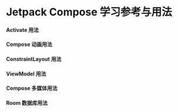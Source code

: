 <h1>Jetpack Compose  学习参考与用法</h1>
<h4>Activate 用法</h4>
<h4>Compose 动画用法</h4>
<h4>ConstraintLayout 用法</h4>
<h4>ViewModel 用法 </h4>
<h4>Compose 多媒体用法 </h4>
<h4>Room 数据库用法 </h4>
